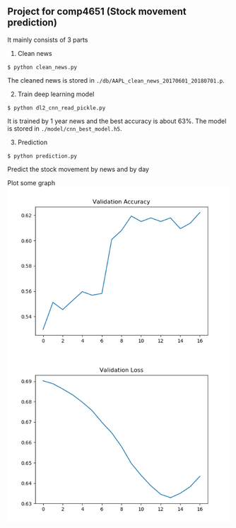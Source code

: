 ## Project for comp4651 (Stock movement prediction)
It mainly consists of 3 parts
1. Clean news
```shell
$ python clean_news.py
```
The cleaned news is stored in `./db/AAPL_clean_news_20170601_20180701.p`.

2. Train deep learning model
```shell
$ python dl2_cnn_read_pickle.py
```
It is trained by 1 year news and the best accuracy is about 63%. The model is stored in `./model/cnn_best_model.h5`.

3. Prediction
```shell
$ python prediction.py
```
Predict the stock movement by news and by day


Plot some graph
![alt-text-1](https://github.com/samsonchan666/comp4651-Project/blob/master/report/val_acc.png "title-1") ![alt-text-2](https://github.com/samsonchan666/comp4651-Project/blob/master/report/val_loss.png "title-2")
